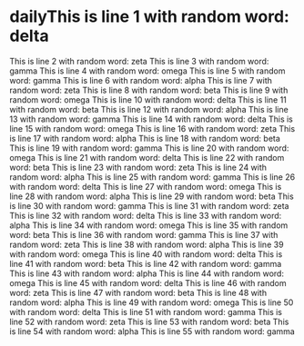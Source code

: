 # dailyThis is line 1 with random word: delta
This is line 2 with random word: zeta
This is line 3 with random word: gamma
This is line 4 with random word: omega
This is line 5 with random word: gamma
This is line 6 with random word: alpha
This is line 7 with random word: zeta
This is line 8 with random word: beta
This is line 9 with random word: omega
This is line 10 with random word: delta
This is line 11 with random word: beta
This is line 12 with random word: alpha
This is line 13 with random word: gamma
This is line 14 with random word: delta
This is line 15 with random word: omega
This is line 16 with random word: zeta
This is line 17 with random word: alpha
This is line 18 with random word: beta
This is line 19 with random word: gamma
This is line 20 with random word: omega
This is line 21 with random word: delta
This is line 22 with random word: beta
This is line 23 with random word: zeta
This is line 24 with random word: alpha
This is line 25 with random word: gamma
This is line 26 with random word: delta
This is line 27 with random word: omega
This is line 28 with random word: alpha
This is line 29 with random word: beta
This is line 30 with random word: gamma
This is line 31 with random word: zeta
This is line 32 with random word: delta
This is line 33 with random word: alpha
This is line 34 with random word: omega
This is line 35 with random word: beta
This is line 36 with random word: gamma
This is line 37 with random word: zeta
This is line 38 with random word: alpha
This is line 39 with random word: omega
This is line 40 with random word: delta
This is line 41 with random word: beta
This is line 42 with random word: gamma
This is line 43 with random word: alpha
This is line 44 with random word: omega
This is line 45 with random word: delta
This is line 46 with random word: zeta
This is line 47 with random word: beta
This is line 48 with random word: alpha
This is line 49 with random word: omega
This is line 50 with random word: delta
This is line 51 with random word: gamma
This is line 52 with random word: zeta
This is line 53 with random word: beta
This is line 54 with random word: alpha
This is line 55 with random word: gamma
